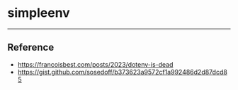 # simpleenv

---
## Reference

- https://francoisbest.com/posts/2023/dotenv-is-dead
- https://gist.github.com/sosedoff/b373623a9572cf1a992486d2d87dcd85
